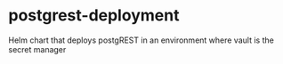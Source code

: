 # postgrest-deployment

Helm chart that deploys postgREST in an environment where vault is the secret manager
